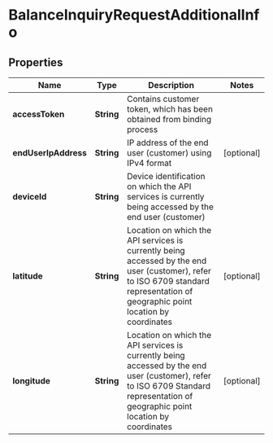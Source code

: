 

# BalanceInquiryRequestAdditionalInfo


## Properties

| Name | Type | Description | Notes |
|------------ | ------------- | ------------- | -------------|
|**accessToken** | **String** | Contains customer token, which has been obtained from binding process |  |
|**endUserIpAddress** | **String** | IP address of the end user (customer) using IPv4 format |  [optional] |
|**deviceId** | **String** | Device identification on which the API services is currently being accessed by the end user (customer) |  |
|**latitude** | **String** | Location on which the API services is currently being accessed by the end user (customer), refer to ISO 6709 standard representation of geographic point location by coordinates |  [optional] |
|**longitude** | **String** | Location on which the API services is currently being accessed by the end user (customer), refer to ISO 6709 Standard representation of geographic point location by coordinates |  [optional] |



